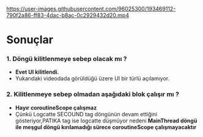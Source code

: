 


https://user-images.githubusercontent.com/96025300/193469112-790f2a86-ff83-4dac-b8ac-0c2929432d20.mp4




# Sonuçlar
### 1. Döngü kilitlenmeye sebep olacak mı ?
* **Evet UI kilitlendi.**
* Yukarıdaki videodada görüldüğü üzere UI bir türlü açılamıyor.
### 2. Kilitlenmeye sebep olmadan  aşağıdaki blok çalışır mı ?
* **Hayır coroutineScope çalışmaz**
* Çünkü Logcatte SECOUND tag döngünün devam ettiğini 
  gösteriyor,PATIKA tag ise logcatte düşmüyor nedeni **MainThread döngü ile meşgul
  döngü kırılamadığı sürece coroutineScope çalışmayacaktır**
